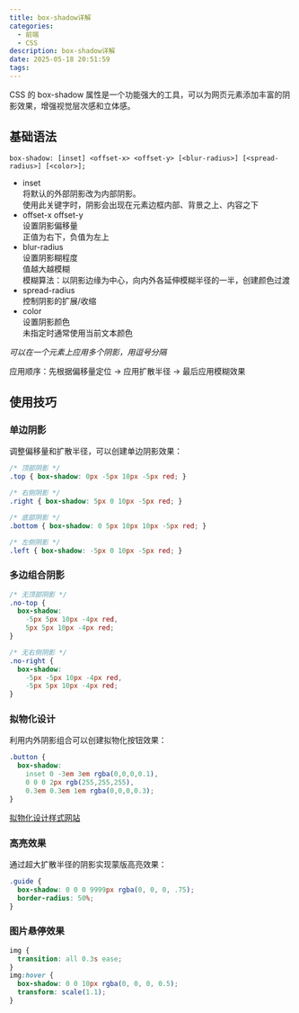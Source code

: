 ```yaml
---
title: box-shadow详解
categories:
  - 前端
  - CSS
description: box-shadow详解
date: 2025-05-18 20:51:59
tags:
---
```


CSS 的 box-shadow 属性是一个功能强大的工具，可以为网页元素添加丰富的阴影效果，增强视觉层次感和立体感。  

## 基础语法

`box-shadow: [inset] <offset-x> <offset-y> [<blur-radius>] [<spread-radius>] [<color>];`

- inset  
  将默认的外部阴影改为内部阴影。  
  使用此关键字时，阴影会出现在元素边框内部、背景之上、内容之下  
- offset-x offset-y  
  设置阴影偏移量  
  正值为右下，负值为左上  
- blur-radius  
  设置阴影糊程度  
  值越大越模糊  
  模糊算法：以阴影边缘为中心，向内外各延伸模糊半径的一半，创建颜色过渡  
- spread-radius  
  控制阴影的扩展/收缩  
- color  
  设置阴影颜色  
  未指定时通常使用当前文本颜色  

*可以在一个元素上应用多个阴影，用逗号分隔*  

应用顺序：先根据偏移量定位 → 应用扩散半径 → 最后应用模糊效果  

## 使用技巧

### 单边阴影

调整偏移量和扩散半径，可以创建单边阴影效果：  

```css
/* 顶部阴影 */
.top { box-shadow: 0px -5px 10px -5px red; }

/* 右侧阴影 */
.right { box-shadow: 5px 0 10px -5px red; }

/* 底部阴影 */
.bottom { box-shadow: 0 5px 10px 10px -5px red; }

/* 左侧阴影 */
.left { box-shadow: -5px 0 10px -5px red; }
```

### 多边组合阴影

```css
/* 无顶部阴影 */
.no-top {
  box-shadow: 
    -5px 5px 10px -4px red, 
    5px 5px 10px -4px red;
}

/* 无右侧阴影 */
.no-right {
  box-shadow: 
    -5px -5px 10px -4px red, 
    -5px 5px 10px -4px red;
}
```

### 拟物化设计

利用内外阴影组合可以创建拟物化按钮效果：  

```css
.button {
  box-shadow: 
    inset 0 -3em 3em rgba(0,0,0,0.1),
    0 0 0 2px rgb(255,255,255),
    0.3em 0.3em 1em rgba(0,0,0,0.3);
}
```

[拟物化设计样式网站](https://neumorphism.io/)

### 高亮效果

通过超大扩散半径的阴影实现蒙版高亮效果：  
```css
.guide {
  box-shadow: 0 0 0 9999px rgba(0, 0, 0, .75);
  border-radius: 50%;
}
```

### 图片悬停效果

```css
img {
  transition: all 0.3s ease;
}
img:hover {
  box-shadow: 0 0 10px rgba(0, 0, 0, 0.5);
  transform: scale(1.1);
}
```